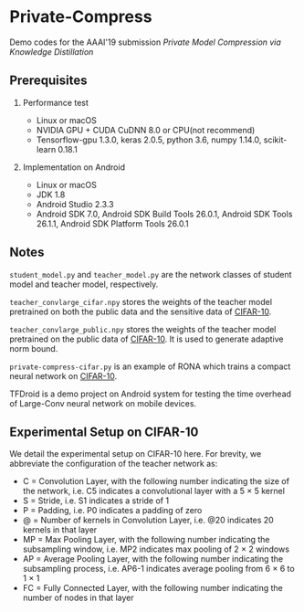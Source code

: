 # Private-Compress

Demo codes for the AAAI'19 submission *Private Model Compression via Knowledge Distillation*

## Prerequisites

1. Performance test

    - Linux or macOS
    - NVIDIA GPU + CUDA CuDNN 8.0 or CPU(not recommend)
    - Tensorflow-gpu 1.3.0, keras 2.0.5, python 3.6, numpy 1.14.0, scikit-learn 0.18.1

2. Implementation on Android

    - Linux or macOS
    - JDK 1.8
    - Android Studio 2.3.3
    - Android SDK 7.0, Android SDK Build Tools 26.0.1, Android SDK Tools 26.1.1, Android SDK Platform Tools 26.0.1

## Notes

`student_model.py` and `teacher_model.py` are the network classes of student model and teacher model, respectively.

`teacher_convlarge_cifar.npy` stores the weights of the teacher model pretrained on both the public data and the sensitive data of [CIFAR-10](https://www.cs.toronto.edu/~kriz/cifar.html).

`teacher_convlarge_public.npy` stores the weights of the teacher model pretrained on the public data of [CIFAR-10](https://www.cs.toronto.edu/~kriz/cifar.html). It is used to generate adaptive norm bound.

`private-compress-cifar.py` is an example of RONA which trains a compact neural network on [CIFAR-10](https://www.cs.toronto.edu/~kriz/cifar.html).

TFDroid is a demo project on Android system for testing the time overhead of Large-Conv neural network on mobile devices.

## Experimental Setup on CIFAR-10

We detail the experimental setup on CIFAR-10 here. For brevity, we abbreviate the configuration of the teacher network as: 

- C = Convolution Layer, with the following number indicating the size of the network, i.e. C5 indicates a convolutional layer with a 5 × 5 kernel 
- S = Stride, i.e. S1 indicates a stride of 1 
- P = Padding, i.e. P0 indicates a padding of zero 
- @ = Number of kernels in Convolution Layer, i.e. @20 indicates 20 kernels in that layer 
- MP = Max Pooling Layer, with the following number indicating the subsampling window, i.e. MP2 indicates max pooling of 2 × 2 windows 
- AP = Average Pooling Layer, with the following number indicating the subsampling process, i.e. AP6-1 indicates average pooling from 6 × 6 to 1 × 1
- FC = Fully Connected Layer, with the following number indicating the number of nodes in that layer



